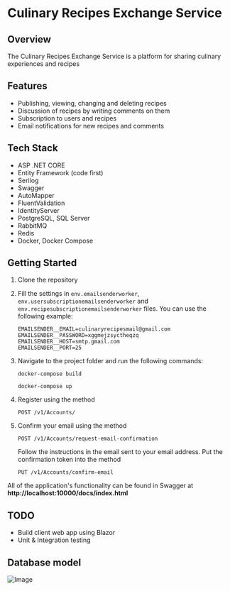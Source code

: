 # Culinary Recipes Exchange Service

## Overview

The Culinary Recipes Exchange Service is a platform for sharing culinary experiences and recipes

## Features

- Publishing, viewing, changing and deleting recipes
- Discussion of recipes by writing comments on them
- Subscription to users and recipes
- Email notifications for new recipes and comments

## Tech Stack

- ASP .NET CORE
- Entity Framework (code first)
- Serilog
- Swagger
- AutoMapper
- FluentValidation
- IdentityServer
- PostgreSQL, SQL Server
- RabbitMQ
- Redis
- Docker, Docker Compose

## Getting Started

1. Clone the repository

2. Fill the settings in `env.emailsenderworker`, `env.usersubscriptionemailsenderworker` and `env.recipesubscriptionemailsenderworker` files. You can use the following example:

   ```plaintext
   EMAILSENDER__EMAIL=culinaryrecipesmail@gmail.com
   EMAILSENDER__PASSWORD=xggmejzsyctheqzq
   EMAILSENDER__HOST=smtp.gmail.com
   EMAILSENDER__PORT=25
   ```

3. Navigate to the project folder and run the following commands:

   ```plaintext
   docker-compose build
   ```
   ```plaintext
   docker-compose up
   ```

4. Register using the method

   ```plaintext
   POST /v1/Accounts/
   ```

5. Confirm your email using the method

   ```plaintext
   POST /v1/Accounts/request-email-confirmation
   ```

   Follow the instructions in the email sent to your email address. Put the confirmation token into the method

   ```plaintext
   PUT /v1/Accounts/confirm-email
   ```

All of the application's functionality can be found in Swagger at **http://localhost:10000/docs/index.html**

## TODO
- Build client web app using Blazor
- Unit & Integration testing

## Database model
![Image](https://github.com/nnr1v/CulinaryRecipes/blob/main/culinary-recipes-db.jpg)

